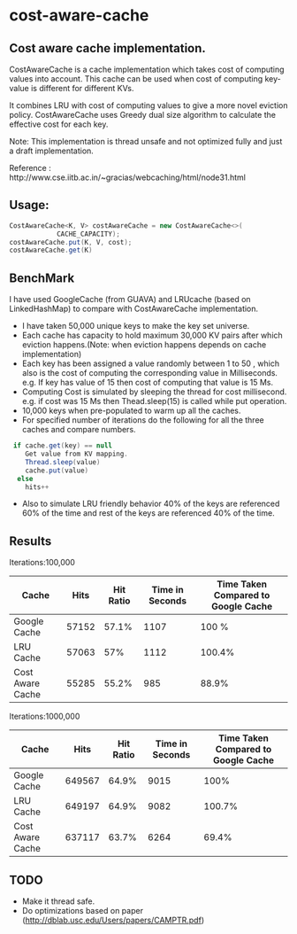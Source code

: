 cost-aware-cache
================

Cost aware cache implementation.
--------------------------------

CostAwareCache is a cache implementation which takes cost of computing values into account. This cache can be used when cost of computing key-value is different for different KVs.
<p>
It combines LRU with cost of computing values to give a more novel eviction policy.
CostAwareCache uses Greedy dual size algorithm to calculate the effective cost for each key.<p>
Note: This implementation is thread unsafe and not optimized fully and just a draft implementation.
<p>
Reference : http://www.cse.iitb.ac.in/~gracias/webcaching/html/node31.html
<p>

Usage:
------
```java
CostAwareCache<K, V> costAwareCache = new CostAwareCache<>(
			CACHE_CAPACITY);
costAwareCache.put(K, V, cost);
costAwareCache.get(K) 
```			
			

BenchMark 
---------
I have used GoogleCache (from GUAVA) and LRUcache (based on LinkedHashMap) to compare with CostAwareCache implementation.

* I have taken 50,000 unique keys to make the key set universe.
* Each cache has capacity to hold maximum 30,000 KV pairs after which eviction happens.(Note: when eviction happens depends on cache implementation)
* Each key has been assigned a value randomly between 1 to 50  , which also is the cost of computing the corresponding value in Milliseconds. e.g. If key has value of 15 then cost of computing that value is 15 Ms.
* Computing Cost is simulated by sleeping the thread for cost millisecond. e.g. if cost was 15 Ms then Thead.sleep(15) is called while put operation.
* 10,000 keys when pre-populated to warm up all the caches.
* For specified number of iterations do the following for all the three caches and compare numbers.
```java
 if cache.get(key) == null
	Get value from KV mapping.
	Thread.sleep(value)
	cache.put(value)
  else
   	hits++
```
* Also to simulate LRU friendly behavior 40% of the keys are referenced 60% of the time and rest of the keys are referenced 40% of the time.

Results
-------
Iterations:100,000

|Cache | Hits | Hit Ratio | Time in Seconds | Time Taken Compared to Google Cache
|------|------|-----------|-----------------| -----------------------------------
|Google Cache | 57152 | 57.1% | 1107 | 100 % 
|LRU Cache | 57063 | 57% | 1112 | 100.4%
|Cost Aware Cache | 55285 | 55.2% | 985 | 88.9%

Iterations:1000,000

|Cache | Hits | Hit Ratio | Time in Seconds | Time Taken Compared to Google Cache
|------|------|-----------|-----------------| -----------------------------------
|Google Cache | 649567 | 64.9% | 9015 | 100%
|LRU Cache | 649197 | 64.9% | 9082 | 100.7%
|Cost Aware Cache | 637117 | 63.7% | 6264 | 69.4%

TODO
----

* Make it thread safe.
* Do optimizations based on paper (http://dblab.usc.edu/Users/papers/CAMPTR.pdf)

			
